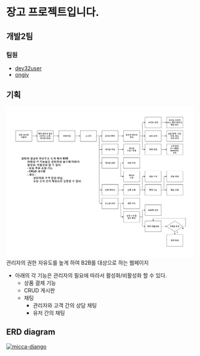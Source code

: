 # 장고 프로젝트입니다. 

## 개발2팀

### 팀원
- [dev32user](https://github.com/dev32user)
- [ongiv](https://github.com/ongiv/)

## 기획
![flow_chart.png](/flow_chart.png)
관리자의 권한 자유도를 높게 하여 B2B를 대상으로 하는 웹페이지
  - 아래의 각 기능은 관리자의 필요에 따라서 활성화/비활성화 할 수 있다. 
    - 상품 결제 기능
    - CRUD 게시판
    - 채팅
      - 관리자와 고객 간의 상담 채팅
      - 유저 간의 채팅
     
## ERD diagram

[![micca-django](https://user-images.githubusercontent.com/87305038/214801100-ec81769b-bd7f-48bc-8989-adac76df305f.png)](https://www.erdcloud.com/d/38hvuASnKZuqjgnsY)
